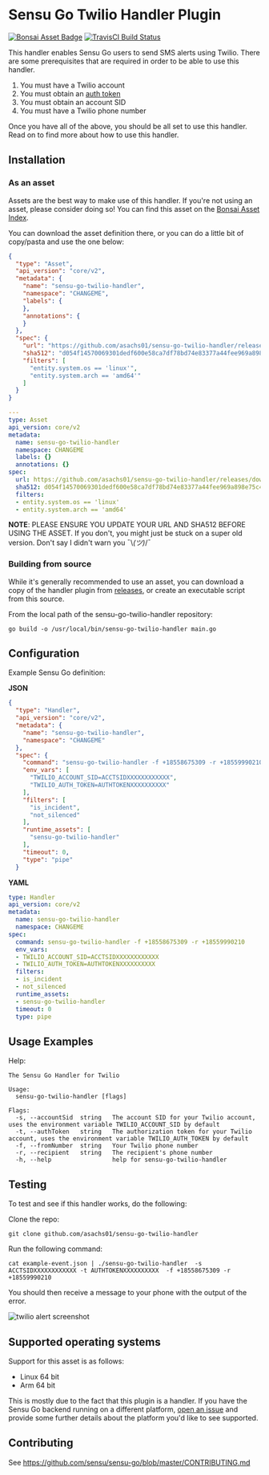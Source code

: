# Sensu Go Twilio Handler Plugin
[![Bonsai Asset Badge](https://img.shields.io/badge/Sensu%20Go%20Twilio%20Handler-Download%20Me-brightgreen.svg?colorB=89C967&logo=sensu)](https://bonsai.sensu.io/assets/asachs01/sensu-go-twilio-handler) [![TravisCI Build Status](https://travis-ci.org/asachs01/sensu-go-twilio-handler.svg?branch=master)](https://travis-ci.org/asachs01/sensu-go-twilio-handler)

This handler enables Sensu Go users to send SMS alerts using Twilio. There are some prerequisites that are required in order to be able to use this handler. 

1. You must have a Twilio account
2. You must obtain an [auth token](https://support.twilio.com/hc/en-us/articles/223136027-Auth-Tokens-and-How-to-Change-Them)
3. You must obtain an account SID
4. You must have a Twilio phone number

Once you have all of the above, you should be all set to use this handler. Read on to find more about how to use this handler.

## Installation

### As an asset

Assets are the best way to make use of this handler. If you're not using an asset, please consider doing so! You can find this asset on the [Bonsai Asset Index](https://bonsai.sensu.io/assets/asachs01/sensu-go-twilio-handler).

You can download the asset definition there, or you can do a little bit of copy/pasta and use the one below:

```json
{
  "type": "Asset",
  "api_version": "core/v2",
  "metadata": {
    "name": "sensu-go-twilio-handler",
    "namespace": "CHANGEME",
    "labels": {
    },
    "annotations": {
    }
  },
  "spec": {
    "url": "https://github.com/asachs01/sensu-go-twilio-handler/releases/download/0.0.1/sensu-go-twilio-handler_0.0.1_linux_amd64.tar.gz",
    "sha512": "d054f14570069301dedf600e58ca7df78bd74e83377a44fee969a898e75c40ce1a30ee7eb24ce1a1c7f31c820a84e33b74cfb5b69163af22a45d6745eae780f0",
    "filters": [
      "entity.system.os == 'linux'",
      "entity.system.arch == 'amd64'"
    ]
  }
}
```

```yaml
---
type: Asset
api_version: core/v2
metadata:
  name: sensu-go-twilio-handler
  namespace: CHANGEME
  labels: {}
  annotations: {}
spec:
  url: https://github.com/asachs01/sensu-go-twilio-handler/releases/download/0.0.1/sensu-go-twilio-handler_0.0.1_linux_amd64.tar.gz
  sha512: d054f14570069301dedf600e58ca7df78bd74e83377a44fee969a898e75c40ce1a30ee7eb24ce1a1c7f31c820a84e33b74cfb5b69163af22a45d6745eae780f0
  filters:
  - entity.system.os == 'linux'
  - entity.system.arch == 'amd64'
```

**NOTE**: PLEASE ENSURE YOU UPDATE YOUR URL AND SHA512 BEFORE USING THE ASSET. If you don't, you might just be stuck on a super old version. Don't say I didn't warn you ¯\\_(ツ)_/¯

### Building from source

While it's generally recommended to use an asset, you can download a copy of the handler plugin from [releases][1],
or create an executable script from this source.

From the local path of the sensu-go-twilio-handler repository:

```
go build -o /usr/local/bin/sensu-go-twilio-handler main.go
```

## Configuration

Example Sensu Go definition:

**JSON**
```json
{
  "type": "Handler",
  "api_version": "core/v2",
  "metadata": {
    "name": "sensu-go-twilio-handler",
    "namespace": "CHANGEME"
  },
  "spec": {
    "command": "sensu-go-twilio-handler -f +18558675309 -r +18559990210",
    "env_vars": [
      "TWILIO_ACCOUNT_SID=ACCTSIDXXXXXXXXXXXX",
      "TWILIO_AUTH_TOKEN=AUTHTOKENXXXXXXXXXX"
    ],
    "filters": [
      "is_incident",
      "not_silenced"
    ],
    "runtime_assets": [
      "sensu-go-twilio-handler"
    ],
    "timeout": 0,
    "type": "pipe"
  }
```
**YAML**
```yaml
type: Handler
api_version: core/v2
metadata:
  name: sensu-go-twilio-handler
  namespace: CHANGEME
spec:
  command: sensu-go-twilio-handler -f +18558675309 -r +18559990210
  env_vars:
  - TWILIO_ACCOUNT_SID=ACCTSIDXXXXXXXXXXXX
  - TWILIO_AUTH_TOKEN=AUTHTOKENXXXXXXXXXX
  filters:
  - is_incident
  - not_silenced
  runtime_assets:
  - sensu-go-twilio-handler
  timeout: 0
  type: pipe
```

## Usage Examples

Help:

```text
The Sensu Go Handler for Twilio

Usage:
  sensu-go-twilio-handler [flags]

Flags:
  -s, --accountSid  string   The account SID for your Twilio account, uses the environment variable TWILIO_ACCOUNT_SID by default
  -t, --authToken   string   The authorization token for your Twilio account, uses the environment variable TWILIO_AUTH_TOKEN by default
  -f, --fromNumber  string   Your Twilio phone number
  -r, --recipient   string   The recipient's phone number
  -h, --help                 help for sensu-go-twilio-handler
```

## Testing

To test and see if this handler works, do the following:

Clone the repo:
```
git clone github.com/asachs01/sensu-go-twilio-handler
```

Run the following command:
```
cat example-event.json | ./sensu-go-twilio-handler  -s ACCTSIDXXXXXXXXXXXX -t AUTHTOKENXXXXXXXXXX  -f +18558675309 -r +18559990210
```

You should then receive a message to your phone with the output of the error.

![twilio alert screenshot](http://share.sachshaus.net/7214b322fe11/Webp.net-resizeimage.png)

## Supported operating systems

Support for this asset is as follows:

* Linux 64 bit
* Arm 64 bit

This is mostly due to the fact that this plugin is a handler. If you have the Sensu Go backend running on a different platform, [open an issue](https://github.com/asachs01/sensu-go-twilio-handler/issues/new) and provide some further details about the platform you'd like to see supported.

## Contributing

See https://github.com/sensu/sensu-go/blob/master/CONTRIBUTING.md

[1]: https://github.com/asachs01/sensu-go-twilio-handler/releases
